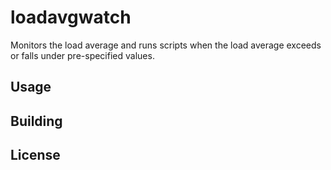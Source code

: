 # loadavgwatch

Monitors the load average and runs scripts when the load average
exceeds or falls under pre-specified values.

## Usage

## Building

## License
